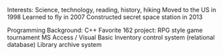 Interests:
Science, technology, reading, history, hiking
Moved to the US in 1998
Learned to fly in 2007
Constructed secret space station in 2013

Programming Background:
C++
Favorite 162 project: RPG style game tournament
MS Access / Visual Basic
Inventory control system (relational database)
Library archive system